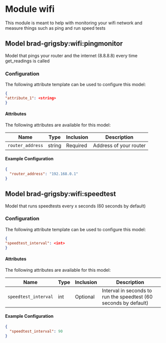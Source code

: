 # Module wifi 

This module is meant to help with monitoring your wifi network and measure things
such as ping and run speed tests

## Model brad-grigsby:wifi:pingmonitor

Model that pings your router and the internet (8.8.8.8) every time get_readings is called

### Configuration
The following attribute template can be used to configure this model:

```json
{
"attribute_1": <string>
}
```

#### Attributes

The following attributes are available for this model:

| Name          | Type   | Inclusion | Description                |
|---------------|--------|-----------|----------------------------|
| `router_address` | string  | Required  | Address of your router |

#### Example Configuration

```json
{
  "router_address": "192.168.0.1"
}
```

## Model brad-grigsby:wifi:speedtest

Model that runs speedtests every x seconds (60 seconds by default)

### Configuration
The following attribute template can be used to configure this model:

```json
{
"speedtest_interval": <int>
}
```

#### Attributes

The following attributes are available for this model:

| Name          | Type   | Inclusion | Description                |
|---------------|--------|-----------|----------------------------|
| `speedtest_interval` | int  | Optional  | Interval in seconds to run the speedtest (60 seconds by default) |

#### Example Configuration

```json
{
  "speedtest_interval": 90
}
```
